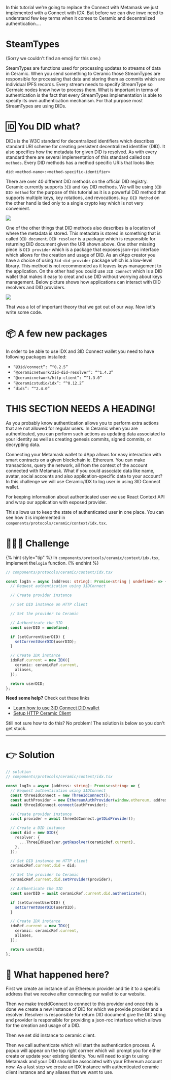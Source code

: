 In this tutorial we're going to replace the Connect with Metamask we just implemented with a Connect with IDX. But before we can dive inwe need to understand few key terms when it comes to Ceramic and decentralized authentication....

# SteamTypes

(Sorry we couldn't find an emoji for this one.)

SteamTypes are functions used for processing updates to streams of data in Ceramic. When you send something to Ceramic those StreamTypes are responsible for processing that data and storing them as commits which are individual IPFS records.
Every stream needs to specify StreamType so Cermaic nodes know how to process them. What is important in terms of authentication is the fact that every StreamTypes implementation is able to specify its own authentication mechanism.
For that purpose most StreamTypes are using DIDs.

# 🆔 You DID what?

DIDs is the W3C standard for decentralized identifiers which describes standard URI scheme for creating persistent decentralized identifier (DID). It also specifies how the metadata for given DID is resolved.
As with every standard there are several implementation of this standard called `DID methods`. 
Every DID methods has a method specific URIs that looks like:

```
did:<method-name>:<method-specific-identifier>
```

There are over 40 different DID methods on the official DID registry. 
Ceramic currently supports `3ID` and `Key` DID methods.
We will be using `3ID DID method` for the purpose of this tutorial as it is a powerful DID method that supports multiple keys, key rotations, and revocations.
`Key DID Method` on the other hand is tied only to a single crypto key which is not very convenient.

![](../../../.gitbook/assets/pathways/ceramic/DID_standarad.png)

One of the other things that DID methods also describes is a location of where the metadata is stored. This metadata is stored in something that is called `DID document`.
`DID resolver` is a package which is responsible for returning DID document given the URI shown above.
One other missing piece is `DID provider` which is a package that exposes json-rpc interface which allows for the creation and usage of DID. 
As an dApp creator you have a choice of using `3id-did-provider` package which is a low-level library. This method is not recommended as it leaves keys management to the application.
On the other had you could use `3ID Connect` which is a DID wallet that makes it easy to creat and use DID without worrying about keys management.
Below picture shows how applications can interact with DID resolvers and DID providers.

![](../../../.gitbook/assets/pathways/ceramic/DID_usage.png)

That was a lot of important theory that we got out of our way. Now let's write some code.

# 📦 A few new packages

In order to be able to use IDX and 3ID Connect wallet you need to have following packages installed:

* `“@3id/connect”: “^0.2.5”`
* `“@ceramicnetwork/3id-did-resolver”: “^1.4.3”`
* `“@ceramicnetwork/http-client”: “^1.3.0”`
* `“@ceramicstudio/idx”: “^0.12.2”`
* `“dids”: “^2.4.0”`

# THIS SECTION NEEDS A HEADING!

As you probably know authentication allows you to perform extra actions that are not allowed for regular users. In Ceramic when you are authenticated, you can perform such actions as updating data associated to your identity as well as creating genesis commits, signed commits, or decrypting data.

Connecting your Metamask wallet to dApp allows for easy interaction with smart contracts on a given blockchain ie. Ethereum. You can make transactions, query the network, all from the context of the account connected with Metamask.  What if you could associate data like name, avatar, social accounts and also application-specific data to your account? In this challenge we will use Ceramic/IDX to log user in using 3ID Connect wallet.

For keeping information about authenticated user we use React Context API and wrap our application with exposed provider.

This allows us to keep the state of authenticated user in one place. You can see how it is implemented in `components/protocols/ceramic/context/idx.tsx`.

# 🧑🏼‍💻 Challenge

{% hint style="tip" %}
In `components/protocols/ceramic/context/idx.tsx`, implement the`login` function.
{% endhint %}

```typescript
// components/protocols/ceramic/context/idx.tsx

const logIn = async (address: string): Promise<string | undefined> => {
  // Request authentication using 3IDConnect

  // Create provider instance

  // Set DID instance on HTTP client

  // Set the provider to Ceramic

  // Authenticate the 3ID
  const userDID = undefined;

  if (setCurrentUserDID) {
    setCurrentUserDID(userDID);
  }

  // Create IDX instance
  idxRef.current = new IDX({
    ceramic: ceramicRef.current,
    aliases,
  });

  return userDID;
};
```

**Need some help?** Check out these links

- [Learn how to use 3ID Connect DID wallet](https://developers.ceramic.network/authentication/3id-did/3id-connect/)
- [Setup HTTP Ceramic Client](https://developers.ceramic.network/build/javascript/http/)

Still not sure how to do this? No problem! The solution is below so you don't get stuck.

----------------------------------

# 👉 Solution

```typescript
// solution
// components/protocols/ceramic/context/idx.tsx

const logIn = async (address: string): Promise<string> => {
  // Request authentication using 3IDConnect
  const threeIdConnect = new ThreeIdConnect();
  const authProvider = new EthereumAuthProvider(window.ethereum, address);
  await threeIdConnect.connect(authProvider);

  // Create provider instance
  const provider = await threeIdConnect.getDidProvider();

  // Create a DID instance
  const did = new DID({
    resolver: {
      ...ThreeIdResolver.getResolver(ceramicRef.current),
    },
  });

  // Set DID instance on HTTP client
  ceramicRef.current.did = did;

  // Set the provider to Ceramic
  ceramicRef.current.did.setProvider(provider);

  // Authenticate the 3ID
  const userDID = await ceramicRef.current.did.authenticate();

  if (setCurrentUserDID) {
    setCurrentUserDID(userDID);
  }

  // Create IDX instance
  idxRef.current = new IDX({
    ceramic: ceramicRef.current,
    aliases,
  });

  return userDID;
};
```

# 🤔 What happened here?
First we create an instance of an Ethereum provider  and tie it to a specific address that we receive after connecting our wallet to our website.

Then we make treeIdConnect to connect to this provider and once this is done we create a new instance of DID for which we provide provider and a resolver. Resolver is responsible for return DID document give the DID string and provider is responsible for providing a json-roc interface which allows for the creation and usage of a DID.

Then we set did instance to ceramic client.

Then we call authenticate which will start the authentication process. A popup will appear on the top right corrner which will prompt you for either create or update your existing identity. You will need to sign tx using Metamask and your DID should be associated with your Ethereum account now.
As a last step we create an IDX instance with authenticated ceramic client instance and any aliases that we want to use.
